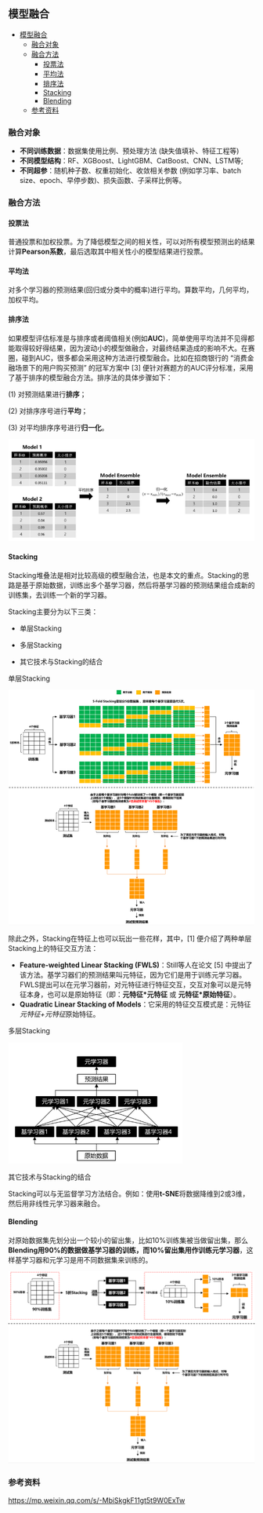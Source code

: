 ## 模型融合

- [模型融合](#----)
  * [融合对象](#----)
  * [融合方法](#----)
    + [投票法](#---)
    + [平均法](#---)
    + [排序法](#---)
    + [Stacking](#stacking)
    + [Blending](#blending)
  * [参考资料](#----)

### 融合对象
- **不同训练数据**：数据集使用比例、预处理方法 (缺失值填补、特征工程等)
- **不同模型结构**：RF、XGBoost、LightGBM、CatBoost、CNN、LSTM等;
- **不同超参**：随机种子数、权重初始化、收敛相关参数 (例如学习率、batch size、epoch、早停步数)、损失函数、子采样比例等。

### 融合方法

#### 投票法

普通投票和加权投票。为了降低模型之间的相关性，可以对所有模型预测出的结果计算**Pearson系数**，最后选取其中相关性小的模型结果进行投票。
#### 平均法

对多个学习器的预测结果(回归或分类中的概率)进行平均。算数平均，几何平均，加权平均。

#### 排序法

如果模型评估标准是与排序或者阈值相关(例如**AUC**)，简单使用平均法并不见得都能取得较好得结果，因为波动小的模型做融合，对最终结果造成的影响不大。在赛圈，碰到AUC，很多都会采用这种方法进行模型融合。比如在招商银行的 “消费金融场景下的用户购买预测” 的冠军方案中 [3] 便针对赛题方的AUC评分标准，采用了基于排序的模型融合方法。排序法的具体步骤如下：

(1) 对预测结果进行**排序**；

(2) 对排序序号进行**平均**；

(3) 对平均排序序号进行**归一化**。

![rank-method](assets/模型融合/rank-method.png)

#### Stacking

Stacking堆叠法是相对比较高级的模型融合法，也是本文的重点。Stacking的思路是基于原始数据，训练出多个基学习器，然后将基学习器的预测结果组合成新的训练集，去训练一个新的学习器。

Stacking主要分为以下三类：

- 单层Stacking

- 多层Stacking

- 其它技术与Stacking的结合

单层Stacking

![single-stacking](assets/模型融合/single-stacking.png)

除此之外，Stacking在特征上也可以玩出一些花样，其中，[1] 便介绍了两种单层Stacking上的特征交互方法：

- **Feature-weighted Linear Stacking (FWLS)**：Still等人在论文 [5] 中提出了该方法。基学习器们的预测结果叫元特征，因为它们是用于训练元学习器。FWLS提出可以在元学习器前，对元特征进行特征交互，交互对象可以是元特征本身，也可以是原始特征（即：**元特征\*元特征** 或 **元特征\*原始特征**）。
- **Quadratic Linear Stacking of Models**：它采用的特征交互模式是：元特征*元特征+元特征*原始特征。

多层Stacking

![multi-stacking](assets/模型融合/multi-stacking.png)

其它技术与Stacking的结合

Stacking可以与无监督学习方法结合。例如：使用**t-SNE**将数据降维到2或3维，然后用非线性元学习器来融合。

#### Blending

对原始数据集先划分出一个较小的留出集，比如10%训练集被当做留出集，那么**Blending用90%的数据做基学习器的训练，而10%留出集用作训练元学习器**，这样基学习器和元学习是用不同数据集来训练的。

![blending](assets/模型融合/blending.png)

### 参考资料

https://mp.weixin.qq.com/s/-MbiSkgkF11gt5t9W0ExTw
